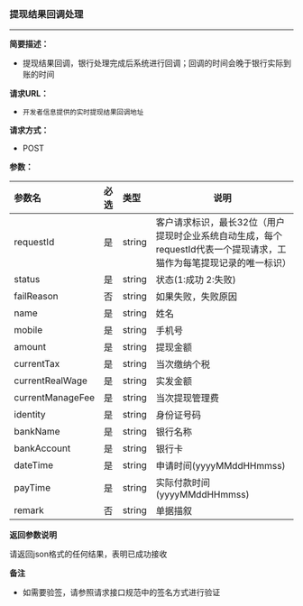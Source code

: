 ### 提现结果回调处理

---

**简要描述：**

* 提现结果回调，银行处理完成后系统进行回调；回调的时间会晚于银行实际到账的时间

**请求URL：**

* `开发者信息提供的实时提现结果回调地址`

**请求方式：**

* POST 

**参数：**

| 参数名 | 必选 | 类型 | 说明 |
| :--- | :--- | :--- | --- |
| requestId | 是 | string | 客户请求标识，最长32位（用户提现时企业系统自动生成，每个requestId代表一个提现请求，工猫作为每笔提现记录的唯一标识） |
| status | 是 | string | 状态\(1:成功 2:失败\) |
| failReason | 否 | string | 如果失败，失败原因 |
| name | 是 | string | 姓名 |
| mobile | 是 | string | 手机号 |
| amount | 是 | string | 提现金额 |
| currentTax| 是 | string | 当次缴纳个税 |
| currentRealWage | 是 | string | 实发金额 |
| currentManageFee | 是 | string | 当次提现管理费 |
| identity | 是 | string | 身份证号码 |
| bankName | 是 | string | 银行名称 |
| bankAccount | 是 | string | 银行卡 |
| dateTime | 是 | string | 申请时间\(yyyyMMddHHmmss\) |
| payTime | 是 | string | 实际付款时间\(yyyyMMddHHmmss\) |
| remark | 否 | string | 单据描叙 |

**返回参数说明**

请返回json格式的任何结果，表明已成功接收

**备注**

* 如需要验签，请参照请求接口规范中的签名方式进行验证



